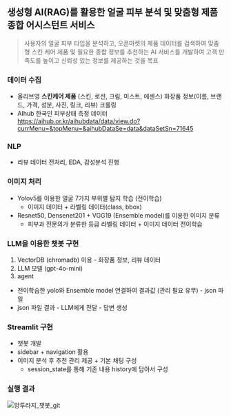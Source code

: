 ## 생성형 AI(RAG)를 활용한 얼굴 피부 분석 및 맞춤형 제품 종합 어시스턴트 서비스

> 사용자의 얼굴 피부 타입을 분석하고, 오픈마켓의 제품 데이터를 검색하여
맞춤형 스킨 케어 제품 및 필요한 종합 정보를 추천하는 AI 서비스를
개발하여 고객 만족도를 높이고 신뢰성 있는 정보를 제공하는 것을 목표

### 데이터 수집 
- 올리브영 **스킨케어 제품** (스킨, 로션, 크림, 미스트, 에센스) 화장품 정보(이름, 브랜드, 가격, 성분, 사진, 링크, 리뷰) 크롤링
- AIhub 한국인 피부상태 측정 데이터 <https://aihub.or.kr/aihubdata/data/view.do?currMenu=&topMenu=&aihubDataSe=data&dataSetSn=71645>
### NLP 
- 리뷰 데이터 전처리, EDA, 감성분석 진행

### 이미지 처리 
- Yolov5를 이용한 얼굴 7가지 부위별 탐지 학습 (전이학습)
  - 이미지 데이터 + 라벨링 데이터(class, bbox)
- Resnet50, Densenet201 + VGG19 (Ensemble model)를 이용한 이미지 분류
  - 피부과 전문의가 분류한 등급 라벨링 데이터 + 이미지 데이터 전이학습

### LLM을 이용한 챗봇 구현 
1. VectorDB (chromadb) 이용 - 화장품 정보, 리뷰 데이터 
2. LLM 모델 (gpt-4o-mini)
3. agent

- 전이학습한 yolo와 Ensemble model 연결하여 결과값 (관리 필요 유무) - json 파일
- json 파일 결과 - LLM에게 전달 - 답변 생성

### Streamlit 구현 
- 챗봇 개발
- sidebar + navigation 활용
- 이미지 분석 후 추천 관리 제공 + 기본 채팅 구성
  - session_state를 통해 기존 내용 history에 담아서 구성

### 실행 결과 
![앙투라지_챗봇_git](https://github.com/user-attachments/assets/d8d62291-1417-4d06-b374-0a6c554a5370)




